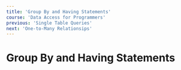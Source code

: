 ```yaml
---
title: 'Group By and Having Statements'
course: 'Data Access for Programmers'
previous: 'Single Table Queries'
next: 'One-to-Many Relationsips'
---
```


# Group By and Having Statements
